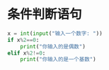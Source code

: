 # 条件判断语句

~~~python
x = int(input("输入一个数字: "))
if x%2==0:
    print("你输入的是偶数")
elif x%2!=0:
    print("你输入的是一个基数")
~~~
